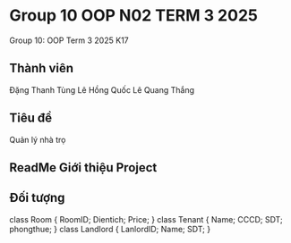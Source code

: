 # Group 10 OOP N02 TERM 3 2025
Group 10: OOP Term 3 2025 K17
## Thành viên
Đặng Thanh Tùng
Lê Hồng Quốc
Lê Quang Thắng
## Tiêu đề

Quản lý nhà trọ

## ReadMe Giới thiệu Project

## Đối tượng
class Room {
RoomID;
Dientich;
Price;
}
class Tenant {
Name;
CCCD;
SDT;
phongthue;
}
class Landlord {
LanlordID;
Name;
SDT;
}
